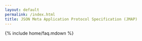 ```yaml
---
layout: default
permalink: /index.html
title: JSON Meta Application Protocol Specification (JMAP)
---
```


{% include home/faq.mdown %}
